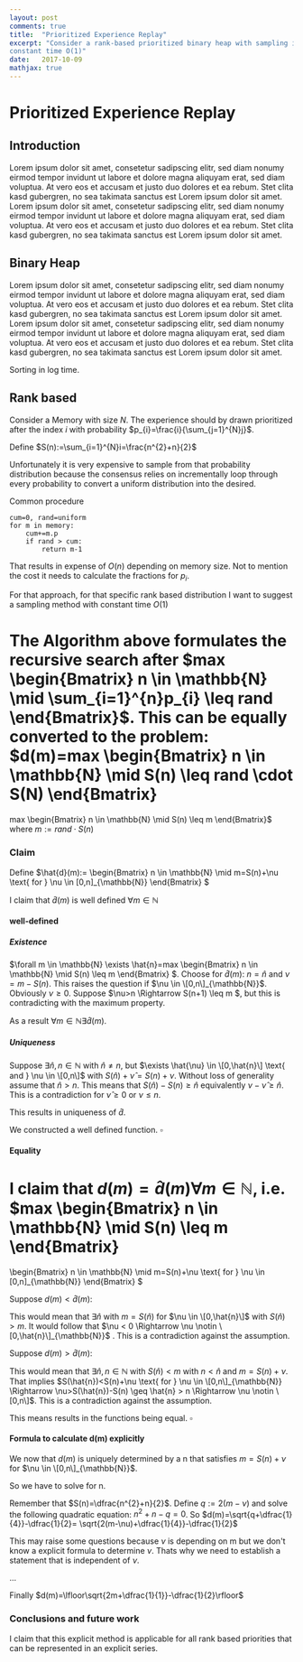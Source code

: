 ```yaml
---
layout: post
comments: true
title:  "Prioritized Experience Replay"
excerpt: "Consider a rank-based prioritized binary heap with sampling in 
constant time O(1)"
date:   2017-10-09
mathjax: true
---
```


# Prioritized Experience Replay
## Introduction

Lorem ipsum dolor sit amet, consetetur sadipscing elitr, sed diam nonumy 
eirmod tempor invidunt ut labore et dolore magna aliquyam erat, sed diam 
voluptua. At vero eos et accusam et justo duo dolores et ea rebum. Stet 
clita kasd gubergren, no sea takimata sanctus est Lorem ipsum dolor sit amet. 
Lorem ipsum dolor sit amet, consetetur sadipscing elitr, sed diam nonumy 
eirmod tempor invidunt ut labore et dolore magna aliquyam erat, sed diam 
voluptua. At vero eos et accusam et justo duo dolores et ea rebum. Stet 
clita kasd gubergren, no sea takimata sanctus est Lorem ipsum dolor sit amet.

## Binary Heap

Lorem ipsum dolor sit amet, consetetur sadipscing elitr, sed diam nonumy 
eirmod tempor invidunt ut labore et dolore magna aliquyam erat, sed diam 
voluptua. At vero eos et accusam et justo duo dolores et ea rebum. Stet 
clita kasd gubergren, no sea takimata sanctus est Lorem ipsum dolor sit amet. 
Lorem ipsum dolor sit amet, consetetur sadipscing elitr, sed diam nonumy 
eirmod tempor invidunt ut labore et dolore magna aliquyam erat, sed diam 
voluptua. At vero eos et accusam et justo duo dolores et ea rebum. Stet 
clita kasd gubergren, no sea takimata sanctus est Lorem ipsum dolor sit amet.

Sorting in log time.


## Rank based
Consider a Memory with size $N$. The experience should by drawn prioritized 
after the index $i$ with probability $p_{i}=\frac{i}{\sum_{j=1}^{N}j}$.

Define $S(n):=\sum_{i=1}^{N}i=\frac{n^{2}+n}{2}$

Unfortunately it is very expensive to sample from that probability 
distribution because the consensus relies on incrementally loop through 
every probability to convert a uniform distribution into the desired.

Common procedure
```
cum=0, rand=uniform
for m in memory:
    cum+=m.p
    if rand > cum:
        return m-1
```

That results in expense of $O(n)$ depending on memory size. Not to mention 
the cost it needs to calculate the fractions for $p_{i}$.

For that approach, for that specific rank based distribution I want to 
suggest a sampling method with constant time $O(1)$

The Algorithm above formulates the recursive search after 
$max
\begin{Bmatrix}
n \in \mathbb{N} \mid \sum_{i=1}^{n}p_{i} \leq rand
\end{Bmatrix}$. 
This can be 
equally converted to the problem:
$d(m)=max
\begin{Bmatrix} 
n \in \mathbb{N} \mid S(n) \leq rand \cdot S(N)
\end{Bmatrix}
=
max
\begin{Bmatrix} 
n \in \mathbb{N} \mid S(n) \leq m
\end{Bmatrix}$ 
where $m:=rand \cdot S(n)$

### Claim
Define 
$\hat{d}(m):=
\begin{Bmatrix} 
n \in \mathbb{N} \mid m=S(n)+\nu \text{ for } \nu \in \[0,n\]_{\mathbb{N}}
\end{Bmatrix} $

I claim that $\hat{d}(m)$ is well defined $\forall m \in \mathbb{N}$

#### well-defined

##### Existence

$\forall m \in \mathbb{N} \exists \hat{n}=max
\begin{Bmatrix} 
n \in \mathbb{N} \mid S(n) \leq m
\end{Bmatrix} $.
Choose for $\hat{d}(m)$: $n=\hat{n} \text{ and } \nu=m-S(n)$. This raises the 
question if $\nu \in \[0,n\]_{\mathbb{N}}$. Obviously $\nu \geq 0$. Suppose $\nu>n 
\Rightarrow S(n+1)
\leq m $, but this is contradicting with the maximum property. 

As a result $\forall m \in \mathbb{N} \exists \hat{d}(m)$.
 
##### Uniqueness

Suppose $\exists \hat{n}, n \in \mathbb{N} \text{ with } \hat{n} \neq n$, but 
$\exists
\hat{\nu} \in \[0,\hat{n}\] \text{ and } \nu \in 
\[0,n\]$ with 
$S(\hat{n})+\hat{\nu}=S(n)+\nu$.
Without loss of generality assume that $\hat{n} > n$. This means that 
$S(\hat{n})-S(n) \geq \hat{n}$ equivalently $\nu - \hat{\nu} \geq \hat{n}$.
This is a contradiction for $\hat{\nu} \geq 0 \text{ or } \nu \leq n$. 

This results in uniqueness of $\hat{d}$.

We constructed a well defined function. $\square$

#### Equality

I claim that $d(m)=\hat{d}(m) \forall m \in \mathbb{N}$, i.e.
$max
\begin{Bmatrix} 
n \in \mathbb{N} \mid S(n) \leq m
\end{Bmatrix}
=
\begin{Bmatrix} 
n \in \mathbb{N} \mid m=S(n)+\nu \text{ for } \nu \in \[0,n\]_{\mathbb{N}}
\end{Bmatrix} $


Suppose  $d(m)<\hat{d}(m)$:

This would mean that 
$\exists \hat{n}$ 
with 
$m=S(\hat{n})$ for $\nu \in \[0,\hat{n}\]$ with $S(\hat{n}) > m$. 
It would follow that 
$\nu < 0 \Rightarrow \nu \notin \[0,\hat{n}\]_{\mathbb{N}}$ . 
This is a contradiction against the assumption.

Suppose  $d(m)>\hat{d}(m)$:

This would mean that $\exists \hat{n},n \in \mathbb{N}$ with $S(\hat{n})<m$ 
with $n<\hat{n}$ and $m=S(n)+\nu$.
That implies $S(\hat{n})<S(n)+\nu \text{ for } \nu \in \[0,n\]_{\mathbb{N}} 
\Rightarrow 
\nu>S(\hat{n})-S(n) \geq \hat{n} > n \Rightarrow \nu \notin 
\[0,n\]$. 
This is a contradiction against the assumption.

This means results in the functions being equal. $\square$

#### Formula to calculate d(m) explicitly

We now that $d(m)$ is uniquely determined by a n that satisfies $m=S(n) + 
\nu$ for $\nu \in \[0,n\]_{\mathbb{N}}$.

So we have to solve for n.

Remember that $S(n)=\dfrac{n^{2}+n}{2}$. Define $q:=2(m-\nu)$ and solve the 
following quadratic equation:
$n^{2}+n-q=0$. So $d(m)=\sqrt{q+\dfrac{1}{4}}-\dfrac{1}{2}=
\sqrt{2(m-\nu)+\dfrac{1}{4}}-\dfrac{1}{2}$

This may raise some questions because $\nu$ is depending on m but we don't 
know a explicit formula to determine $\nu$. Thats why we need to establish 
a statement that is independent of $\nu$.

...

Finally $d(m)=\lfloor\sqrt{2m+\dfrac{1}{1}}-\dfrac{1}{2}\rfloor$


### Conclusions and future work

I claim that this explicit method is applicable for all rank based 
priorities that can be represented in an explicit series.